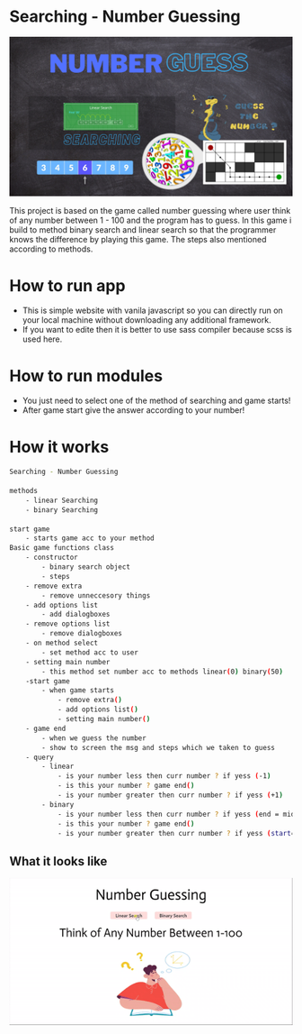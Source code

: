# Searching - Number Guessing

<p align="center">
  <img src="poster.png">
</p>


This project is based on the game called number guessing where user think of any number between 1 - 100 and the program has to guess.
In this game i build to method binary search and linear search so that the programmer knows the difference by playing this game.
The steps also mentioned according to methods.

# How to run app 

 * This is simple website with vanila javascript so you can directly run on your local machine without downloading any additional framework.
 * If you want to edite then it is better to use sass compiler because scss is used here. 

# How to run modules

 * You just need to select one of the method of searching and game starts!
 * After game start give the answer according to your number!


# How it works

```sh
Searching - Number Guessing

methods 
    - linear Searching
    - binary Searching

start game 
    - starts game acc to your method
Basic game functions class
    - constructor
        - binary search object
        - steps
    - remove extra
        - remove unneccesory things
    - add options list 
        - add dialogboxes
    - remove options list
        - remove dialogboxes
    - on method select 
        - set method acc to user
    - setting main number
        - this method set number acc to methods linear(0) binary(50)
    -start game 
        - when game starts 
            - remove extra()
            - add options list()
            - setting main number()
    - game end 
        - when we guess the number 
        - show to screen the msg and steps which we taken to guess
    - query 
        - linear 
            - is your number less then curr number ? if yess (-1)
            - is this your number ? game end()
            - is your number greater then curr number ? if yess (+1)
        - binary
            - is your number less then curr number ? if yess (end = mid-1)
            - is this your number ? game end()
            - is your number greater then curr number ? if yess (start=mid+1)


```

## What it looks like


<p align="center">
  <img src="0.gif">
</p>
  
